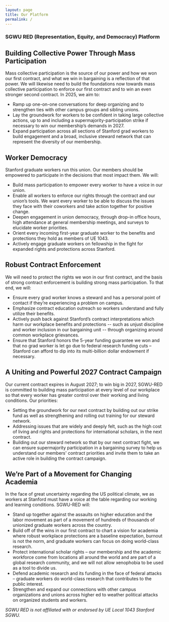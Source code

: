 ```yaml
---
layout: page
title: Our Platform
permalink: /
---
```


### **SGWU RED (Representation, Equity, and Democracy) Platform**

## **Building Collective Power Through Mass Participation**
Mass collective participation is the source of our power and how we won our first contract, and what we win in bargaining is a reflection of that power. We will likewise need to build the foundations now towards mass collective participation to enforce our first contract and to win an even stronger second contract. In 2025, we aim to:
* Ramp up one-on-one conversations for deep organizing and to strengthen ties with other campus groups and sibling unions.
* Lay the groundwork for workers to be confident in taking large collective actions, up to and including a supermajority-participation strike if necessary to win our membership’s demands in 2027.
* Expand participation across all sections of Stanford grad workers to build engagement and a broad, inclusive steward network that can represent the diversity of our membership.


## **Worker Democracy**
Stanford graduate workers run this union. Our members should be empowered to participate in the decisions that most impact them. We will:
* Build mass participation to empower every worker to have a voice in our union.
* Enable all workers to enforce our rights through the contract and our union’s tools. We want every worker to be able to discuss the issues they face with their coworkers and take action together for positive change.
* Deepen engagement in union democracy, through drop-in office hours, high attendance at general membership meetings, and surveys to elucidate worker priorities.
* Orient every incoming first-year graduate worker to the benefits and protections they hold as members of UE 1043.
* Actively engage graduate workers on fellowship in the fight for expanded rights and protections across Stanford.


## **Robust Contract Enforcement**
We will need to protect the rights we won in our first contract, and the basis of strong contract enforcement is building strong mass participation. To that end, we will:
* Ensure every grad worker knows a steward and has a personal point of contact if they’re experiencing a problem on campus.
* Emphasize contract education outreach so workers understand and fully utilize their benefits. 
* Actively push back against Stanford’s contract interpretations which harm our workplace benefits and protections -- such as unjust discipline and worker inclusion in our bargaining unit -- through organizing around common workplace grievances.
* Ensure that Stanford honors the 5-year funding guarantee we won and that no grad worker is let go due to federal research funding cuts – Stanford can afford to dip into its multi-billion dollar endowment if necessary.


## **A Uniting and Powerful 2027 Contract Campaign**
Our current contract expires in August 2027; to win big in 2027, SGWU-RED is committed to building mass participation at every level of our workplace so that every worker has greater control over their working and living conditions. Our priorities:
* Setting the groundwork for our next contract by building out our strike fund as well as strengthening and rolling out training for our steward network.
* Addressing issues that are widely and deeply felt, such as the high cost of living and rights and protections for international scholars, in the next contract.
* Building out our steward network so that by our next contract fight, we can ensure supermajority participation in a bargaining survey to help us understand our members' contract priorities and invite them to take an active role in building the contract campaign.


## **We’re Part of a Movement for Changing Academia**
In the face of great uncertainty regarding the US political climate, we as workers at Stanford must have a voice at the table regarding our working and learning conditions. SGWU-RED will:
* Stand up together against the assaults on higher education and the labor movement as part of a movement of hundreds of thousands of unionized graduate workers across the country.
* Build off of the wins in our first contract to chart a vision for academia where robust workplace protections are a baseline expectation, burnout is not the norm, and graduate workers can focus on doing world-class research.
* Protect international scholar rights – our membership and the academic workforce come from locations all around the world and are part of a global research community, and we will not allow xenophobia to be used as a tool to divide us.
* Defend academic research and its funding in the face of federal attacks – graduate workers do world-class research that contributes to the public interest.
* Strengthen and expand our connections with other campus organizations and unions across higher ed to weather political attacks on organized students and workers.


*SGWU RED is not affiliated with or endorsed by UE Local 1043 Stanford SGWU.*
